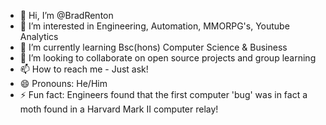 - 👋 Hi, I’m @BradRenton
- 👀 I’m interested in Engineering, Automation, MMORPG's, Youtube Analytics
- 🌱 I’m currently learning Bsc(hons) Computer Science & Business
- 💞️ I’m looking to collaborate on open source projects and group learning 
- 📫 How to reach me - Just ask!
- 😄 Pronouns: He/Him
- ⚡ Fun fact: Engineers found that the first computer 'bug' was in fact a moth found in a Harvard Mark II computer relay!

<!---
Biscuitsandchill/Biscuitsandchill is a ✨ special ✨ repository because its `README.md` (this file) appears on your GitHub profile.
You can click the Preview link to take a look at your changes.
--->
